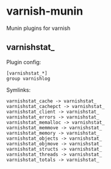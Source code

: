 varnish-munin
=============

Munin plugins for varnish


varnishstat_
-------------

Plugin config:

    [varnishstat_*]
    group varnishlog


Symlinks:

    varnishstat_cache -> varnishstat_
    varnishstat_cachepct -> varnishstat_
    varnishstat_client -> varnishstat_
    varnishstat_errors -> varnishstat_
    varnishstat_memalloc -> varnishstat_
    varnishstat_memmove -> varnishstat_
    varnishstat_memory -> varnishstat_
    varnishstat_objects -> varnishstat_
    varnishstat_objmove -> varnishstat_
    varnishstat_structs -> varnishstat_
    varnishstat_threads -> varnishstat_
    varnishstat_totals -> varnishstat_

